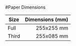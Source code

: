#Paper Dimensions

| Size  | Dimensions (mm)|
| ----- | -------------: |
| Full  | 255x255 mm     |
| Third | 255x085 mm     |
